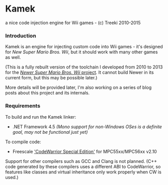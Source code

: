 # Kamek
a nice code injection engine for Wii games - (c) Treeki 2010-2015

### Introduction

Kamek is an engine for injecting custom code into Wii games - it's designed for
*New Super Mario Bros. Wii*, but it should work with many other games as well.

(This is a fully rebuilt version of the toolchain I developed from 2010 to 2013
 for the [*Newer Super Mario Bros. Wii* project][newer]. It cannot build Newer
 in its current form, but this may be possible later.)

More details will be provided later, I'm also working on a series of blog posts
about this project and its internals.

### Requirements

To build and run the Kamek linker:

- .NET Framework 4.5 *(Mono support for non-Windows OSes is a definite goal,
  may not be functional just yet)*

To compile code:

- Freescale ['CodeWarrior Special Edition'][cw] for MPC55xx/MPC56xx v2.10

Support for other compilers such as GCC and Clang is not planned.
(C++ code generated by these compilers uses a different ABI to
 CodeWarrior, so features like classes and virtual inheritance only work
 properly when CW is used.)



[cw]: http://www.freescale.com/webapp/sps/site/overview.jsp?code=CW_SPECIALEDITIONS
[newer]: https://github.com/Treeki/NewerSMBW


